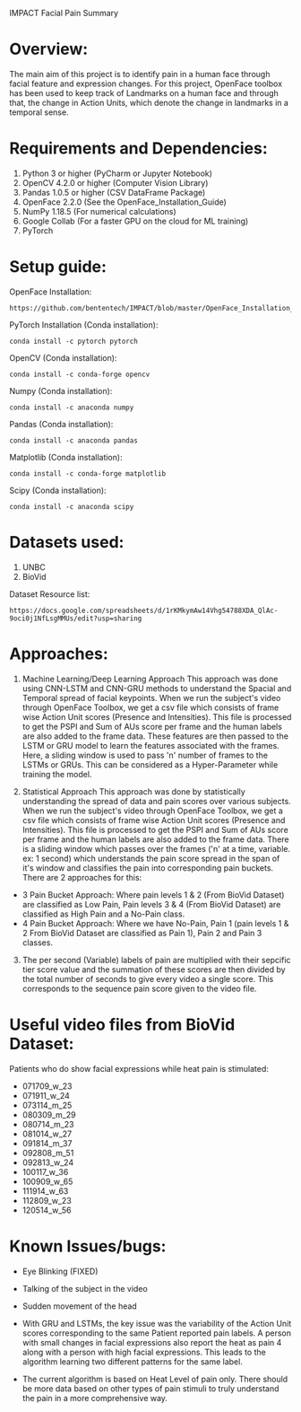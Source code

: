 IMPACT Facial Pain Summary

# Overview:
The main aim of this project is to identify pain in a human face through facial feature and expression changes. For this project, OpenFace toolbox has been used to keep track of Landmarks on a human face and through that, the change in Action Units, which denote the change in landmarks in a temporal sense.

# Requirements and Dependencies:
1. Python 3 or higher (PyCharm or Jupyter Notebook)
2. OpenCV 4.2.0 or higher (Computer Vision Library)
3. Pandas 1.0.5 or higher (CSV DataFrame Package)
4. OpenFace 2.2.0 (See the OpenFace_Installation_Guide)
5. NumPy 1.18.5 (For numerical calculations)
6. Google Collab (For a faster GPU on the cloud for ML training)
7. PyTorch

# Setup guide:

OpenFace Installation:
```
https://github.com/bententech/IMPACT/blob/master/OpenFace_Installation_Guide
```

PyTorch Installation (Conda installation):
```
conda install -c pytorch pytorch
```

OpenCV (Conda installation):
```
conda install -c conda-forge opencv
```

Numpy (Conda installation):
```
conda install -c anaconda numpy
```


Pandas (Conda installation):
```
conda install -c anaconda pandas
```

Matplotlib (Conda installation):
```
conda install -c conda-forge matplotlib
```

Scipy (Conda installation):
```
conda install -c anaconda scipy
```

# Datasets used:

1. UNBC
2. BioVid

Dataset Resource list:
```
https://docs.google.com/spreadsheets/d/1rKMkymAw14Vhg54788XDA_QlAc-9oci0j1NfLsgMMUs/edit?usp=sharing
```

# Approaches:
1) Machine Learning/Deep Learning Approach
This approach was done using CNN-LSTM and CNN-GRU methods to understand the Spacial and Temporal spread of facial keypoints. When we run the subject's video through OpenFace Toolbox, we get a csv file which consists of frame wise Action Unit scores (Presence and Intensities). This file is processed to get the PSPI and Sum of AUs score per frame and the human labels are also added to the frame data. These features are then passed to the LSTM or GRU model to learn the features associated with the frames. Here, a sliding window is used to pass 'n' number of frames to the LSTMs or GRUs. This can be considered as a Hyper-Parameter while training the model.

2) Statistical Approach
This approach was done by statistically understanding the spread of data and pain scores over various subjects. When we run the subject's video through OpenFace Toolbox, we get a csv file which consists of frame wise Action Unit scores (Presence and Intensities). This file is processed to get the PSPI and Sum of AUs score per frame and the human labels are also added to the frame data. There is a sliding window which passes over the frames ('n' at a time, variable. ex: 1 second) which understands the pain score spread in the span of it's window and classifies the pain into corresponding pain buckets. There are 2 approaches for this:
- 3 Pain Bucket Approach: Where pain levels 1 & 2 (From BioVid Dataset) are classified as Low Pain, Pain levels 3 & 4 (From BioVid Dataset) are classified as High Pain and a No-Pain class.
- 4 Pain Bucket Approach: Where we have No-Pain, Pain 1 (pain levels 1 & 2 From BioVid Dataset are classified as Pain 1), Pain 2 and Pain 3 classes.

3) The per second (Variable) labels of pain are multiplied with their sepcific tier score value and the summation of these scores are then divided by the total number of seconds to give every video a single score. This corresponds to the sequence pain score given to the video file.

# Useful video files from BioVid Dataset: 
Patients who do show facial expressions while heat pain is stimulated:
- 071709_w_23
- 071911_w_24
- 073114_m_25
- 080309_m_29
- 080714_m_23
- 081014_w_27
- 091814_m_37
- 092808_m_51
- 092813_w_24
- 100117_w_36
- 100909_w_65
- 111914_w_63
- 112809_w_23
- 120514_w_56



# Known Issues/bugs:
- Eye Blinking (FIXED)

- Talking of the subject in the video

- Sudden movement of the head

- With GRU and LSTMs, the key issue was the variability of the Action Unit scores corresponding to the same Patient reported pain labels. A person with small changes in facial expressions also report the heat as pain 4 along with a person with high facial expressions. This leads to the algorithm learning two different patterns for the same label.

- The current algorithm is based on Heat Level of pain only. There should be more data based on other types of pain stimuli to truly understand the pain in a more comprehensive way.
